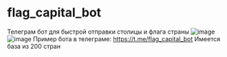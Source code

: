 # flag_capital_bot
Телеграм бот для быстрой отправки столицы и флага страны
![image](https://user-images.githubusercontent.com/110309924/184138040-8ccf51ec-7557-454c-8c0c-07451755df8c.png)
![image](https://user-images.githubusercontent.com/110309924/184138105-801da666-ebad-463e-af4d-ff6599b07363.png)
Пример бота в телеграме: https://t.me/flag_capital_bot
Имеется база из 200 стран
